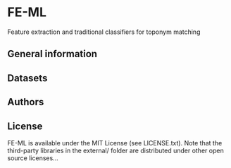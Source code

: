 # FE-ML
Feature extraction and traditional classifiers for toponym matching

## General information

## Datasets

[//]: # (## Related publications)

## Authors

## License
FE-ML is available under the MIT License (see LICENSE.txt). Note that the third-party libraries in the external/ folder are distributed under other open source licenses... 

[//]: # ( The Eigen library is licensed under the MPL2. The googletest and googlemock libraries are licensed under the BSD 3-Clause License. The pybind11 library is licensed under a BSD-style license. )